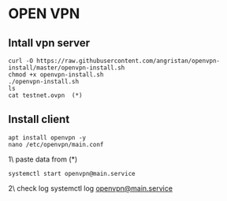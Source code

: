 # OPEN VPN

## Intall vpn server
    curl -O https://raw.githubusercontent.com/angristan/openvpn-install/master/openvpn-install.sh
    chmod +x openvpn-install.sh
    ./openvpn-install.sh
    ls
    cat testnet.ovpn  (*)
## Install client
    apt install openvpn -y
    nano /etc/openvpn/main.conf
    
1\ paste data from (*)

    systemctl start openvpn@main.service
2\ check log
    systemctl log openvpn@main.service
